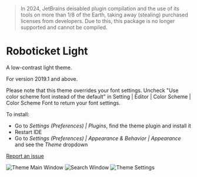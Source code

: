 > In 2024, JetBrains deisabled plugin compilation and the use of its tools on more than 1/8 of the Earth, taking away (stealing) purchased licenses from developers. Due to this, this package is no longer supported and cannot be compiled.

# Roboticket Light

A low-contrast light theme.
    
For version 2019.1 and above.
  
Please note that this theme overrides your font settings. Uncheck "Use color scheme font instead of the default" in Setting | Editor | Color Scheme | Color Scheme Font to return your font settings.  
  
To install:
* Go to _Settings (Preferences) | Plugins_, find the theme plugin and install it
* Restart IDE
* Go to _Settings (Preferences) | Appearance & Behavior | Appearance_ and see the _Theme_ dropdown

[Report an issue](https://github.com/OlyaB/GreyTheme/issues)
  
![Theme Main Window](/screenshots/main-window.png)
![Search Window](/screenshots/search.png)
![Theme Settings](/screenshots/settings.png)

